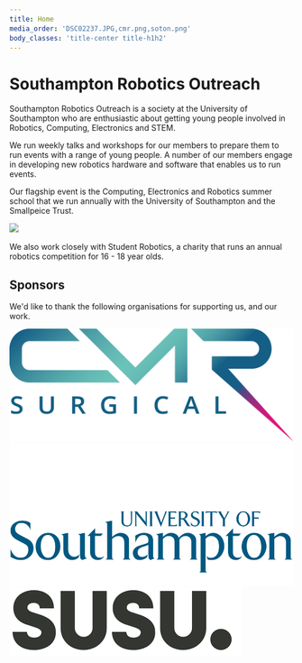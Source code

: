 ```yaml
---
title: Home
media_order: 'DSC02237.JPG,cmr.png,soton.png'
body_classes: 'title-center title-h1h2'
---
```


# Southampton Robotics Outreach


Southampton Robotics Outreach is a society at the University of Southampton who are enthusiastic about getting young people involved in Robotics, Computing, Electronics and STEM. 

We run weekly talks and workshops for our members to prepare them to run events with a range of young people. A number of our members engage in developing new robotics hardware and software that enables us to run events.

Our flagship event is the Computing, Electronics and Robotics summer school that we run annually with the University of Southampton and the Smallpeice Trust.

![](DSC02237.JPG)

We also work closely with Student Robotics, a charity that runs an annual robotics competition for 16 - 18 year olds.

## Sponsors

We'd like to thank the following organisations for supporting us, and our work.

![](cmr.png?cropResize=300,300) ![](soton.png?cropResize=300,300) ![](susu.png?cropResize=300,300)
